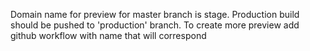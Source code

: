Domain name for preview for master branch is stage.
Production build should be pushed to 'production' branch.
To create more preview add github workflow with name that will correspond
